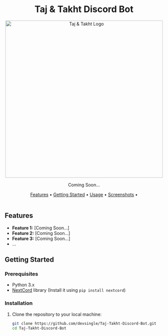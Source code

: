 <div align="center">
  <h1>Taj & Takht Discord Bot</h1>
  <img src="https://socialify.git.ci/DevSingle/Discord-Taj-Takht-bot/image?font=Jost&forks=1&issues=1&language=1&name=1&owner=1&pattern=Solid&pulls=1&stargazers=1&theme=Dark" alt="Taj & Takht Logo" width="500">
</div>

<p align="center">
  Coming Soon...
</p>

<div align="center">
  <a href="#features">Features</a> •
  <a href="#getting-started">Getting Started</a> •
  <a href="#usage">Usage</a> •
  <a href="#screenshots">Screenshots</a> •
</div>

<br>

## Features

- **Feature 1:** [Coming Soon...]
- **Feature 2:** [Coming Soon...]
- **Feature 3:** [Coming Soon...]
- ...

## Getting Started

### Prerequisites

- Python 3.x
- <a href="https://github.com/nextcord/nextcord">NextCord</a> library (Install it using `pip install nextcord`)

### Installation

1. Clone the repository to your local machine:

   ```bash
   git clone https://github.com/devsingle/Taj-Takht-Discord-Bot.git
   cd Taj-Takht-Discord-Bot
